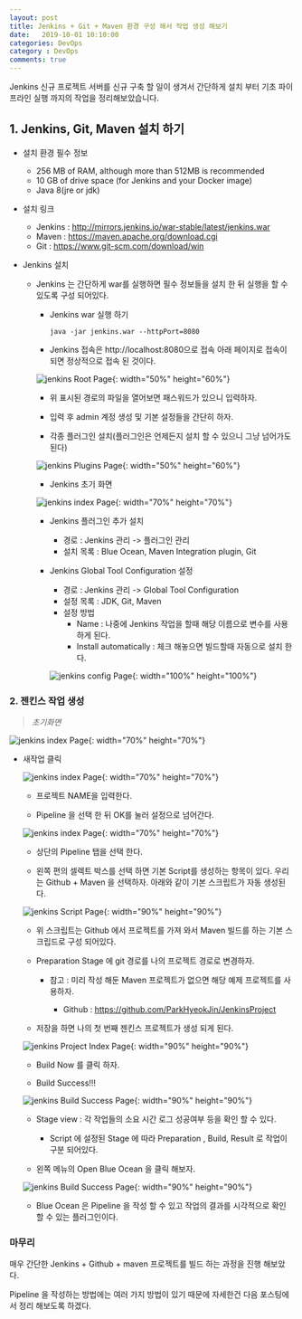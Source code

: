 ```yaml
---
layout: post
title: Jenkins + Git + Maven 환경 구성 해서 작업 생성 해보기
date:   2019-10-01 10:10:00
categories: DevOps
category : DevOps
comments: true 
---
```


Jenkins 신규 프로젝트 서버를 신규 구축 할 일이 생겨서 간단하게 설치 부터 기초 파이프라인 실행 까지의 작업을 정리해보았습니다.

## 1. Jenkins, Git, Maven 설치 하기 

- 설치 환경 필수 정보

    - 256 MB of RAM, although more than 512MB is recommended
    - 10 GB of drive space (for Jenkins and your Docker image)
    - Java 8(jre or jdk)

- 설치 링크

    - Jenkins : <http://mirrors.jenkins.io/war-stable/latest/jenkins.war>
    - Maven   : <https://maven.apache.org/download.cgi>
    - Git     : <https://www.git-scm.com/download/win>

- Jenkins 설치   

    - Jenkins 는 간단하게 war를 실행하면 필수 정보들을 설치 한 뒤 실행을 할 수 있도록 구성 되어있다.
        - Jenkins war 실행 하기
        
            ```text
            java -jar jenkins.war --httpPort=8080
            ```
        
        - Jenkins 접속은 http://localhost:8080으로 접속 아래 페이지로 접속이 되면 정상적으로 접속 된 것이다.
        
        ![jenkins Root Page](/img/jenkins/jenkins-1.GIF){: width="50%" height="60%"}
        
        - 위 표시된 경로의 파일을 열어보면 패스워드가 있으니 입력하자.
        
        - 입력 후 admin 계정 생성 및 기본 설정들을 간단히 하자.
        
        - 각종 플러그인 설치(플러그인은 언제든지 설치 할 수 있으니 그냥 넘어가도 된다)
        
        ![jenkins Plugins Page](/img/jenkins/jenkins-2.PNG){: width="50%" height="60%"}
        
        - Jenkins 초기 화면
        
        ![jenkins index Page](/img/jenkins/jenkins-3.PNG){: width="70%" height="70%"}
        
        - Jenkins 플러그인 추가 설치
        
            - 경로 : Jenkins 관리 -> 플러그인 관리
            - 설치 목록 : Blue Ocean, Maven Integration plugin, Git

        - Jenkins Global Tool Configuration 설정
        
            - 경로 : Jenkins 관리 -> Global Tool Configuration
            - 설정 목록 : JDK, Git, Maven
            - 설정 방법
                - Name : 나중에 Jenkins 작업을 할때 해당 이름으로 변수를 사용 하게 된다.
                - Install automatically : 체크 해놓으면 빌드할때 자동으로 설치 한다.
            
            ![jenkins config Page](/img/jenkins/jenkins-4.GIF){: width="100%" height="100%"}
            
### 2. 젠킨스 작업 생성

>_초기화면_

![jenkins index Page](/img/jenkins/jenkins-3.PNG){: width="70%" height="70%"}

- 새작업 클릭

    ![jenkins index Page](/img/jenkins/jenkins-5.GIF){: width="70%" height="70%"}

    - 프로젝트 NAME을 입력한다.
    
    - Pipeline 을 선택 한 뒤 OK를 눌러 설정으로 넘어간다.
    
    ![jenkins index Page](/img/jenkins/jenkins-6.GIF){: width="70%" height="70%"}
        
    - 상단의 Pipeline 탭을 선택 한다.
    
    - 왼쪽 편의 셀렉트 박스를 선택 하면 기본 Script를 생성하는 항목이 있다. 우리는 Github + Maven 을 선택하자.
      아래와 같이 기본 스크립트가 자동 생성된다.      
    
    ![jenkins Script Page](/img/jenkins/jenkins-7.GIF){: width="90%" height="90%"}
    
    - 위 스크립트는 Github 에서 프로젝트를 가져 와서 Maven 빌드를 하는 기본 스크립드로 구성 되어있다.
    
    - Preparation Stage 에 git 경로를 나의 프로젝트 경로로 변경하자.
    
        - 참고 : 미리 작성 해둔 Maven 프로젝트가 없으면 해당 예제 프로젝트를 사용하자.
        
            - Github : <https://github.com/ParkHyeokJin/JenkinsProject>

    - 저장을 하면 나의 첫 번째 젠킨스 프로젝트가 생성 되게 된다.
    
    ![jenkins Project Index Page](/img/jenkins/jenkins-8.GIF){: width="90%" height="90%"}

    - Build Now 를 클릭 하자.
    
    - Build Success!!!
    
    ![jenkins Build Success Page](/img/jenkins/jenkins-9.GIF){: width="90%" height="90%"}

    - Stage view : 각 작업들의 소요 시간 로그 성공여부 등을 확인 할 수 있다.
    
        - Script 에 설정된 Stage 에 따라 Preparation , Build, Result 로 작업이 구분 되어있다.
        
    - 왼쪽 메뉴의 Open Blue Ocean 을 클릭 해보자.
    
    ![jenkins Build Success Page](/img/jenkins/jenkins-10.GIF){: width="90%" height="90%"}
    
    - Blue Ocean 은 Pipeline 을 작성 할 수 있고 작업의 결과를 시각적으로 확인 할 수 있는 플러그인이다.
    
### 마무리

매우 간단한 Jenkins + Github + maven 프로젝트를 빌드 하는 과정을 진행 해보았다.

Pipeline 을 작성하는 방법에는 여러 가지 방법이 있기 때문에 자세한건 다음 포스팅에서 정리 해보도록 하겠다.
